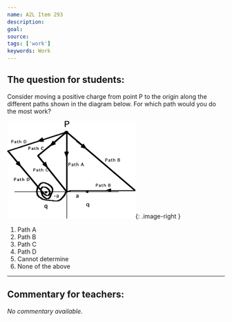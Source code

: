 ```yaml
---
name: A2L Item 293
description: 
goal: 
source: 
tags: ['work']
keywords: Work
---
```


## The question for students:

Consider moving a positive charge from point P to the origin along the
different paths shown in the diagram below.  For which path would you do
the most work?

![Item293_fig1.gif](../images/Item293_fig1.gif){: .image-right } 

1. Path A
2. Path B
3. Path C
4. Path D
5. Cannot determine
6. None of the above


<hr/>

## Commentary for teachers:

_No commentary available._

